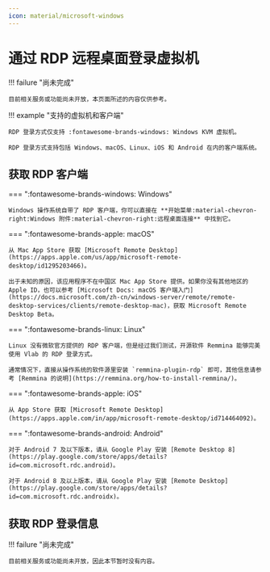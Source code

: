 ```yaml
---
icon: material/microsoft-windows
---
```


# 通过 RDP 远程桌面登录虚拟机

!!! failure "尚未完成"

    目前相关服务或功能尚未开放，本页面所述的内容仅供参考。

!!! example "支持的虚拟机和客户端"

    RDP 登录方式仅支持 :fontawesome-brands-windows: Windows KVM 虚拟机。

    RDP 登录方式支持包括 Windows、macOS、Linux、iOS 和 Android 在内的客户端系统。

## 获取 RDP 客户端

=== ":fontawesome-brands-windows: Windows"

    Windows 操作系统自带了 RDP 客户端，你可以直接在 **开始菜单:material-chevron-right:Windows 附件:material-chevron-right:远程桌面连接** 中找到它。

=== ":fontawesome-brands-apple: macOS"

    从 Mac App Store 获取 [Microsoft Remote Desktop](https://apps.apple.com/us/app/microsoft-remote-desktop/id1295203466)。

    出于未知的原因，该应用程序不在中国区 Mac App Store 提供。如果你没有其他地区的 Apple ID，也可以参考 [Microsoft Docs: macOS 客户端入门](https://docs.microsoft.com/zh-cn/windows-server/remote/remote-desktop-services/clients/remote-desktop-mac)，获取 Microsoft Remote Desktop Beta。

=== ":fontawesome-brands-linux: Linux"

    Linux 没有微软官方提供的 RDP 客户端，但是经过我们测试，开源软件 Remmina 能够完美使用 Vlab 的 RDP 登录方式。

    通常情况下，直接从操作系统的软件源里安装 `remmina-plugin-rdp` 即可，其他信息请参考 [Remmina 的说明](https://remmina.org/how-to-install-remmina/)。

=== ":fontawesome-brands-apple: iOS"

    从 App Store 获取 [Microsoft Remote Desktop](https://apps.apple.com/in/app/microsoft-remote-desktop/id714464092)。

=== ":fontawesome-brands-android: Android"

    对于 Android 7 及以下版本，请从 Google Play 安装 [Remote Desktop 8](https://play.google.com/store/apps/details?id=com.microsoft.rdc.android)。

    对于 Android 8 及以上版本，请从 Google Play 安装 [Remote Desktop](https://play.google.com/store/apps/details?id=com.microsoft.rdc.androidx)。

## 获取 RDP 登录信息

!!! failure "尚未完成"

    目前相关服务或功能尚未开放，因此本节暂时没有内容。

